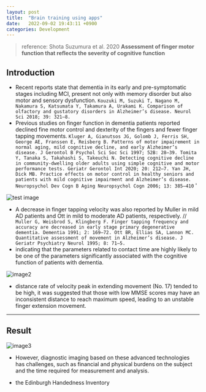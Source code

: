 ```yaml
---
layout: post
title:  "Brain training using apps"
date:   2022-09-02 19:43:11 +0900
categories: Development
---
```


> reference: Shota Suzumura et al. 2020 **Assessment of finger motor function that reflects the severity of
cognitive function**

## Introduction

- Recent reports state that dementia in its early and
pre-symptomatic stages including MCI, present not only with
memory disorder but also motor and sensory dysfunction. `Kouzuki M, Suzuki T, Nagano M, Nakamura S, Katsumata Y,
Takamura A, Urakami K. Comparison of olfactory and gustatory
disorders in Alzheimer’s disease. Neurol Sci 2018; 39: 321–8.`
- Previous studies on finger function
in dementia patients reported declined fine motor control and
dexterity of the fingers and fewer finger tapping movements. `Kluger A, Gianutsos JG, Golomb J, Ferris SH, George AE, Franssen E, Reisberg B. Patterns of motor impairement in normal aging,
mild cognitive decline, and early Alzheimer’s disease. J Gerontol B
Psychol Sci Soc Sci 1997; 52B: 28–39. Tomita Y, Tanaka S, Takahashi S, Takeuchi N. Detecting cognitive
decline in community-dwelling older adults using simple cognitive
and motor performance tests. Geriatr Gerontol Int 2020; 20: 212–7. Yan JH, Dick MB. Practice effects on motor control in healthy seniors
and patients with mild cognitive impairment and Alzheimer’s disease.
Neuropsychol Dev Cogn B Aging Neuropsychol Cogn 2006; 13:
385–410`
'

![test image](/devblog/assets/test%20image.png)

- A decrease in finger tapping velocity was also reported by Muller in mild AD patients and Ott in mild to moderate AD
patients, respectively. // ` Muller G, Weisbrod S, Klingberg F. Finger tapping frequency
and accuracy are decreased in early stage primary degenerative
dementia. Dementia 1991; 2: 169–72. Ott BR, Ellias SA, Lannon MC. Quantitative assessment of
movement in Alzheimer’s disease. J Geriatr Psychiatry Neurol 1995;
8: 71–5.`
- indicating that the parameters related to contact time are highly likely to be one of the parameters
significantly associated with the cognitive function of patients
with dementia.

![image2](/devblog/assets/image2.png)

- distance rate of velocity peak in extending
movement (No. 17) tended to be high, it was suggested that
those with low MMSE scores may have an inconsistent distance
to reach maximum speed, leading to an unstable finger extension
movement.

---

## Result

![image3](/devblog/assets/image3.png)

- However, diagnostic
imaging based on these advanced technologies has challenges,
such as financial and physical burdens on the subject and the time required for measurement and analysis. 

- the Edinburgh Handedness Inventory